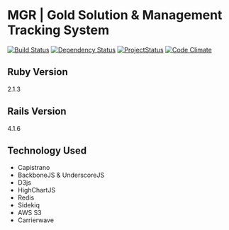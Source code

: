 MGR | Gold Solution & Management Tracking System
=====

[![Build Status](https://travis-ci.org/AmirolAhmad/myfuturegold.svg?branch=master)](https://travis-ci.org/AmirolAhmad/myfuturegold) [![Dependency Status](https://gemnasium.com/AmirolAhmad/myfuturegold.svg)](https://gemnasium.com/AmirolAhmad/myfuturegold) [![ProjectStatus](http://stillmaintained.com/AmirolAhmad/fudpot.png)](http://stillmaintained.com/AmirolAhmad/fudpot) [![Code Climate](https://codeclimate.com/github/AmirolAhmad/myfuturegold/badges/gpa.svg)](https://codeclimate.com/github/AmirolAhmad/myfuturegold)

## Ruby Version

2.1.3

## Rails Version

4.1.6

## Technology Used

- Capistrano
- BackboneJS & UnderscoreJS
- D3js
- HighChartJS
- Redis
- Sidekiq
- AWS S3
- Carrierwave
